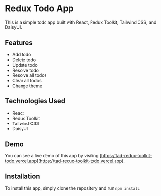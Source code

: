 # Redux Todo App

This is a simple todo app built with React, Redux Toolkit, Tailwind CSS, and DaisyUI.

## Features

- Add todo
- Delete todo
- Update todo
- Resolve todo
- Resolve all todos
- Clear all todos
- Change theme

## Technologies Used

- React
- Redux Toolkit
- Tailwind CSS
- DaisyUI

## Demo

You can see a live demo of this app by visiting [https://tad-redux-toolkit-todo.vercel.app](https://tad-redux-toolkit-todo.vercel.app).

## Installation

To install this app, simply clone the repository and run `npm install`.

